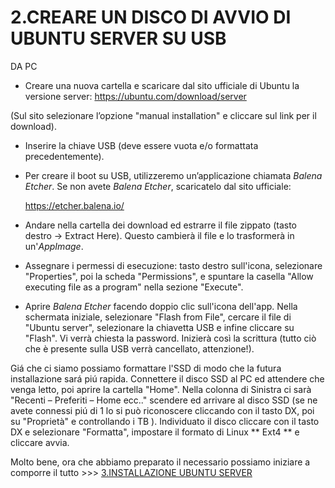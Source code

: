 # **2.CREARE UN DISCO DI AVVIO DI UBUNTU SERVER SU USB**

DA PC
- Creare una nuova cartella e scaricare dal sito ufficiale di Ubuntu la versione server:
    https://ubuntu.com/download/server

(Sul sito selezionare l’opzione "manual installation" e cliccare sul link per il download).

- Inserire la chiave USB (deve essere vuota e/o formattata precedentemente).

- Per creare il boot su USB, utilizzeremo un’applicazione chiamata _Balena Etcher_.
Se non avete _Balena Etcher_, scaricatelo dal sito ufficiale:

    https://etcher.balena.io/

- Andare nella cartella dei download ed estrarre il file zippato (tasto destro → Extract Here). 
Questo cambierà il file e lo trasformerà in un'_AppImage_.

- Assegnare i permessi di esecuzione: tasto destro sull'icona, selezionare "Properties", poi la scheda 
"Permissions", e spuntare la casella "Allow executing file as a program" nella sezione "Execute".

- Aprire _Balena Etcher_ facendo doppio clic sull'icona dell'app.
Nella schermata iniziale, selezionare "Flash from File", cercare il file di "Ubuntu server", selezionare 
la chiavetta USB e infine cliccare su "Flash".
Vi verrà chiesta la password.
Inizierà così la scrittura (tutto ciò che è presente sulla USB verrà cancellato, attenzione!).

Giá che ci siamo possiamo formattare l'SSD di modo che la futura installazione sará piú rapida.
Connettere il disco SSD al PC ed attendere che venga letto, poi aprire la cartella "Home". 
Nella colonna di Sinistra ci sarà "Recenti – Preferiti – Home ecc.." scendere ed arrivare al disco SSD (se ne avete connessi piú di 1 lo si può riconoscere cliccando con il tasto DX, poi su "Proprietà" e controllando i TB ). 
Individuato il disco cliccare con il tasto DX e selezionare "Formatta", impostare il formato di Linux ** Ext4 ** e cliccare avvia.

Molto bene, ora che abbiamo preparato il necessario possiamo iniziare a comporre il tutto >>> [3.INSTALLAZIONE UBUNTU SERVER](3.INSTALLAZIONE_UBUNTU_SERVER.md)
